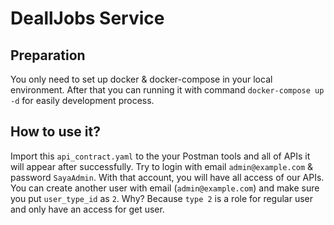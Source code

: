# DeallJobs Service

## Preparation

You only need to set up docker & docker-compose in your local environment.
After that you can running it with command `docker-compose up -d` for easily development process.

## How to use it?

Import this `api_contract.yaml` to the your Postman tools and all of APIs it will appear after successfully.
Try to login with email `admin@example.com` & password `SayaAdmin`. With that account, you will have all access of our APIs.
You can create another user with email (`admin@example.com`) and make sure you put `user_type_id` as `2`. Why? Because `type 2` is a role for regular user and only have an access for get user.
